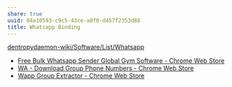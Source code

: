 ```yaml
---
share: true
uuid: 04a10593-c9c5-43ce-a8f0-d457f2353d88
title: Whatsapp Binding
---
```

[dentropydaemon-wiki/Software/List/Whatsapp](/dentropydaemon-wiki/Software/List/Whatsapp)

* [Free Bulk Whatsapp Sender Global Gym Software - Chrome Web Store](https://chrome.google.com/webstore/detail/free-bulk-whatsapp-sender/kopehppnefjcdkpakdlchnnpcjghpeko?ucbcb=1)
* [WA - Download Group Phone Numbers - Chrome Web Store](https://chrome.google.com/webstore/detail/wa-download-group-phone-n/henhldbgljkagjabmpjnlphncpnfggcd?ucbcb=1)
* [Wapp Group Extractor - Chrome Web Store](https://chrome.google.com/webstore/detail/wapp-group-extractor/plfecfnlffmaocddefjehbblbmmlpmbc?ucbcb=1)